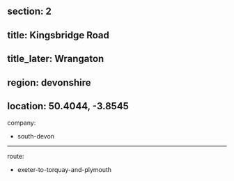 section: 2
----
title: Kingsbridge Road
----
title_later: Wrangaton
----
region: devonshire
----
location: 50.4044, -3.8545
----
company:
- south-devon
----
route:
- exeter-to-torquay-and-plymouth
